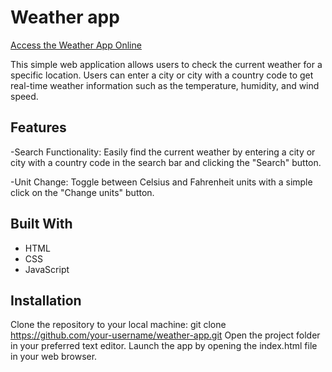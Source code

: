 # Weather app
[Access the Weather App Online](https://jelenavassic.github.io/weather-app/)


This simple web application allows users to check the current weather for a specific location. Users can enter a city or city with a country code to get real-time weather information such as the temperature, humidity, and wind speed.


## Features

-Search Functionality: Easily find the current weather by entering a city or city with a country code in the search bar and clicking the "Search" button.

-Unit Change: Toggle between Celsius and Fahrenheit units with a simple click on the "Change units" button.

## Built With

- HTML
- CSS
- JavaScript


## Installation
Clone the repository to your local machine:
git clone https://github.com/your-username/weather-app.git
Open the project folder in your preferred text editor.
Launch the app by opening the index.html file in your web browser.

